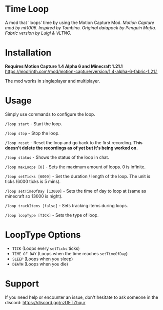 # Time Loop
A mod that 'loops' time by using the Motion Capture Mod.
*Motion Capture mod by mt1006. Inspired by Tombino. Original datapack by Penguin Mafia. Fabric version by Luigi & VLTNO.*

# Installation
**Requires Motion Capture 1.4 Alpha 6 and Minecraft 1.21.1**
https://modrinth.com/mod/motion-capture/version/1.4-alpha-6-fabric-1.21.1

The mod works in singleplayer and multiplayer.

# Usage
Simply use commands to configure the loop.

`/loop start` - Start the loop.

`/loop stop` - Stop the loop.

`/loop reset` - Reset the loop and go back to the first recording. **This doesn't delete the recordings as of yet but it's being worked on.**

`/loop status` - Shows the status of the loop in chat.

`/loop maxLoops [0]` - Sets the maximum amount of loops. 0 is infinite.

`/loop setTicks [6000]` - Set the duration / length of the loop. The unit is ticks (6000 ticks is 5 mins).

`/loop setTimeOfDay [13000]` - Sets the time of day to loop at (same as minecraft so 13000 is night).

`/loop trackItems [false]` - Sets tracking items during loops.

`/loop loopType [TICK]` - Sets the type of loop.

# LoopType Options
- `TICK` (Loops every `setTicks` ticks)
- `TIME_OF_DAY` (Loops when the time reaches `setTimeOfDay`)
- `SLEEP` (Loops when you sleep)
- `DEATH` (Loops when you die)

# Support
If you need help or encounter an issue, don't hesitate to ask someone in the discord: https://discord.gg/nzDETZhqur
